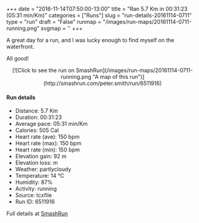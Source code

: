 +++
date = "2016-11-14T07:50:00-13:00"
title = "Ran 5.7 Km in 00:31:23 (05:31 min/Km)"
categories = ["Runs"]
slug = "run-details-20161114-0711"
type = "run"
draft = "False"
runmap = "/images/run-maps/20161114-0711-running.png"
svgmap = '<polyline points="59 72, 58 72, 53 70, 48 69, 44 67, 36 66, 34 64, 35 62, 34 62, 33 62, 31 63, 30 66, 27 66, 24 65, 21 63, 13 59, 0 56, 6 57, 7 57, 12 59, 25 65, 30 67, 30 66, 31 65, 32 61, 35 62, 35 59, 37 57, 37 55, 38 54, 39 50, 43 43, 51 35, 56 32, 58 30, 59 30, 60 28, 64 28, 64 28, 66 29, 57 38, 49 45, 49 46, 49 46, 55 49, 77 55, 86 58, 89 58, 100 60, 89 58, 84 57, 83 56, 81 55, 65 51, 60 51, 57 56, 56 62, 60 64, 57 71, 57 71, 58 72">'
+++

A great day for a run, and I was lucky enough to find myself on the waterfront. 

All good!

<!--more-->

<center>
[![Click to see the run on SmashRun](/images/run-maps/20161114-0711-running.png "A map of this run")](http://smashrun.com/peter.smith/run/6511916)
</center>

#### Run details

* Distance: 5.7 Km
* Duration: 00:31:23
* Average pace: 05:31 min/Km
* Calories: 505 Cal
* Heart rate (ave): 150 bpm
* Heart rate (max): 150 bpm
* Heart rate (min): 150 bpm
* Elevation gain: 92 m
* Elevation loss:  m
* Weather: partlycloudy
* Temperature: 14 &deg;C
* Humidity: 87%
* Activity: running
* Source: tcxfile
* Run ID: 6511916

Full details at [SmashRun](http://smashrun.com/peter.smith/run/6511916)